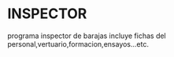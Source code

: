 # INSPECTOR
programa inspector de barajas
incluye fichas del personal,vertuario,formacion,ensayos...etc.
